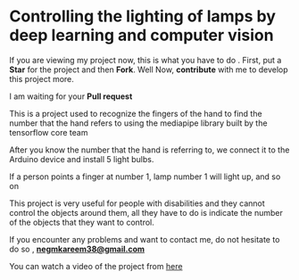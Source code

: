 # Controlling the lighting of lamps by deep learning and computer vision

If you are viewing my project now, this is what you have to do . First, put a **Star** for the project and then **Fork**. Well 
Now, **contribute** with me to develop this project more.

I am waiting for your **Pull request**


This is a project used to recognize the fingers of the hand to find the number that the hand refers to using the mediapipe library built by the tensorflow core team

After you know the number that the hand is referring to, we connect it to the Arduino device and install 5 light bulbs.

If a person points a finger at number 1, lamp number 1 will light up, and so on

This project is very useful for people with disabilities and they cannot control the objects around them, all they have to do is indicate the number of the objects that they want to control.





If you encounter any problems and want to contact me, do not hesitate to do so , **negmkareem38@gmail.com**

You can watch a video of the project from [here](https://www.linkedin.com/feed/update/urn:li:activity:6791773425556840448/)

